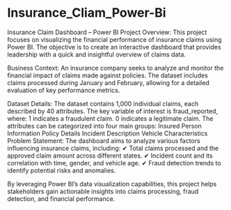 # Insurance_Cliam_Power-Bi
Insurance Claim Dashboard – Power BI
Project Overview:
This project focuses on visualizing the financial performance of insurance claims using Power BI. The objective is to create an interactive dashboard that provides leadership with a quick and insightful overview of claims data.

Business Context:
An insurance company seeks to analyze and monitor the financial impact of claims made against policies. The dataset includes claims processed during January and February, allowing for a detailed evaluation of key performance metrics.

Dataset Details:
The dataset contains 1,000 individual claims, each described by 40 attributes.
The key variable of interest is fraud_reported, where:
1 indicates a fraudulent claim.
0 indicates a legitimate claim.
The attributes can be categorized into four main groups:
Insured Person Information
Policy Details
Incident Description
Vehicle Characteristics
Problem Statement:
The dashboard aims to analyze various factors influencing insurance claims, including:
✔ Total claims processed and the approved claim amount across different states.
✔ Incident count and its correlation with time, gender, and vehicle age.
✔ Fraud detection trends to identify potential risks and anomalies.

By leveraging Power BI’s data visualization capabilities, this project helps stakeholders gain actionable insights into claims processing, fraud detection, and financial performance.
